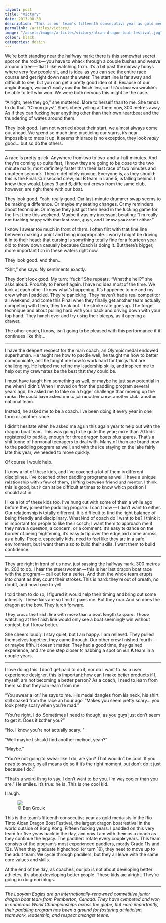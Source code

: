```yaml
---
layout: post
title: "Victory"
date: 2013-08-30
description: "This is our team’s fifteenth consecutive year as gold medalists. But at the end of the day, our job as coaches is not about developing better athletes, it’s about developing better people."
permalink: /articles/victory/
image: "/assets/images/articles/victory/alcan-dragon-boat-festival.jpg"
colour: black
categories: design
---
```


We’re both standing near the halfway mark; there is this somewhat secret spot on the rocks — you have to whack through a couple bushes and weave around a tree — that I like watching from. It’s a bit past the midway buoys where very few people sit, and is ideal as you can see the entire race course and get right down near the water. The start line is far away and difficult to see, but you can get a pretty good idea of it. Because of our angle though, we can’t really see the finish line, so if it’s close we wouldn’t be able to tell who won. We were both nervous this might be the case.

“Alright, here they go,” she muttered. More to herself than to me. She tends to do that. “C’mon guys!” She’s <span class="strike">cheer</span> yelling at them now, 300 metres away. As if they can fucking hear anything other than their own heartbeat and the thundering of waves around them.

They look good. I am not worried about their start, we almost always come out ahead. We spend so much time practicing our starts, it’s near impossible to mess it up. It seems this race is no exception, they look *really* good… but so do the others.

***

A race is pretty quick. Anywhere from two to two-and-a-half minutes. And they’re coming up quite fast, I know they are going to be close to the two minute mark, most definitely faster than their last race of two minutes and umpteen seconds. They’re definitely moving. Everyone is, as they should: this is the Final. Our second crew, our B team in Lane 5, is falling behind. I knew they would. Lanes 3 and 6, different crews from the same club, however, are right there with our boat.

They look good. Yeah, really good. Our last-minute drummer swap seems to be making a difference. Or maybe my seating changes. Or my reminders about technique. Or maybe they just got their head in the fucking game for the first time this weekend. Maybe it was my incessant berating: “I’m really not fucking happy with that last race, guys, and I know you aren’t either.”

I know I swear too much in front of them. I often flirt with that fine line between making a point and being inappropriate. I worry I might be driving it in to their heads that cursing is something totally fine for a fourteen year old to throw down casually because Coach is doing it. But there’s bigger, more important fish in these waters right now.

They look good. And then…

“Shit,” she says. My sentiments exactly.

They don’t look good. My turn: “fuck.” She repeats. “What the hell?” she asks aloud. Probably to herself again. I have no idea most of the time. We look at each other. I know what’s happening. It’s happened to me and my crew when I paddled. They’re panicking. They haven’t had a real competitor all weekend, and come this Final when they finally get another team actually competing with them, they freak out. The stroke rate goes up. The forget technique and about pulling hard with your back and driving down with your top hand. They hunch over and try using their biceps, as if opening a drawer.

The other coach, I know, isn’t going to be pleased with this performance if it continues like this…

***

I have the deepest respect for the main coach, an Olympic medal endowed superhuman. He taught me how to paddle well, he taught me how to better communicate, and he taught me how to work hard for things that are challenging. He helped me refine my leadership skills, and inspired me to help out my crewmates be the best that *they* could be.

I must have taught him something as well, or maybe he just saw potential in me when I didn’t. When I moved on from the paddling program several years ago, he asked me to take on a bigger challenge than moving up the ranks. He could have asked me to join another crew, another club, another national team.

Instead, he asked me to be a coach. I’ve been doing it every year in one form or another since.

I didn’t hesitate when he asked me again this again year to help out with the dragon boat team. This was going to be quite the year; more than 70 kids registered to paddle, enough for three dragon boats plus spares. That’s a shit tonne of hormonal teenagers to deal with. Many of them are brand new to the paddling program as well, and with the ice staying on the lake fairly late this year, we needed to move quickly.

Of course I would help.

I know a lot of these kids, and I’ve coached a lot of them in different disciplines. I’ve coached other paddling programs as well. I have a unique relationship with a few of them, shifting between friend and mentor. I think this is good, but it can at be difficult at times to know which position I should act in.

I like a lot of these kids too. I’ve hung out with some of them a while ago before they joined the paddling program. I can’t now — I don’t want to either. Our relationship is totally different. It is difficult to find the right balance of being friendly and disciplinary. What kind of coach do I want to be? I think it is important for people to like their coach; I want them to approach me if they have a question, a concern, or a comment. It’s easy to dance on the border of being frightening, it’s easy to tip over the edge and come across as a bully. People, especially kids, need to feel like they are in a safe environment, but I want them also to build their skills. I want them to build confidence.

***

They are right in front of us now, just passing the halfway mark. 300 metres in, 200 to go. I hear the steerswoman — this is her last dragon boat race with the program — call out for a series. And then the whole team erupts into chant as they count their strokes. This is hard: they’re out of breath, no doubt, and now have to yell.

I told them to do so, I figured it would help their timing and bring out some intensity. These kids are so timid it pains me. But they roar. And so does the dragon at the bow. They lurch forward.

They cross the finish line with more than a boat length to spare. Those watching at the finish line would only see a boat seemingly win without contest, but I know better.

She cheers loudly. I stay quiet, but I am happy. I am relieved. They pulled themselves together, they came through. Our other crew finished fourth — or maybe fifth. It doesn’t matter. They had a good time, they gained experience, and are one step closer to nabbing a spot on our **A** team in a couple years.

***

I love doing this. I don’t get paid to do it, nor do I want to. As a user experience designer, this is important: how can I make better products if I, myself, am not becoming a better person? As a coach, I need to learn from them so that they can learn from me.

“You swear a lot,” he says to me. His medal dangles from his neck, his shirt still soaked from the race an hour ago. “Makes you seem pretty scary… you look pretty scary when you’re mad.”

“You’re right, I do. Sometimes I need to though, as you guys just don’t seem to get it. Does it bother you?”

“No. I know you’re not actually scary. ”

“Well maybe I should find another method, yeah?”

“Maybe.”

“You’re not going to swear like I do, are you? That wouldn’t be cool. If you *need* to swear, by all means do so if it’s the right moment, but don’t do it just because I do.”

“That’s a weird thing to say. I don’t want to be you. I’m way cooler than you are.” He smiles. It’s true: he is. This is one cool kid.

I laugh.

<figure class="c-image c--full-width">
    <img src="{{site.url}}/assets/images/articles/victory/laoyam-eagles-dragon-boat-team.jpg" />
    <figcaption>© Ben Groulx</figcaption>
</figure>

This is the team’s fifteenth consecutive year as gold medalists in the Rio Tinto Alcan Dragon Boat Festival, the largest dragon boat festival in the world outside of Hong Kong. Fifteen fucking years. I paddled on this very team for five years back in the day, and now I am with them as a coach as they continue the legacy. The paddlers rotate every couple years. This team consists of the program’s most experienced paddlers, mostly Grade 11s and 12s. When they graduate highschool (or turn 19), they need to move up to the adult team. We cycle through paddlers, but they all leave with the same core values and skills.

At the end of the day, as coaches, our job is not about developing better athletes, it’s about developing better people. These kids are alright. They’re going to do great things.

***

*The Laoyam Eagles are an internationally-renowned competitive junior dragon boat team from Pemberton, Canada. They have competed and won in numerous World Championships across the globe, but more importantly, their paddling program has been a ground for fostering athleticism, teamwork, leadership, and respect amongst teens.*

